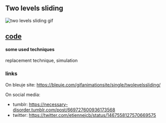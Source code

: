## Two levels sliding

![two levels sliding gif](https://bleuje.com/gifset/2021/2021_19_twolevelspermuts.gif)

## [code](https://github.com/Bleuje/processing-animations-code/blob/main/code/twolevelssliding/twolevelssliding.pde)

#### some used techniques

replacement technique, simulation

### links

On bleuje site: https://bleuje.com/gifanimationsite/single/twolevelssliding/

On social media:
 - tumblr: https://necessary-disorder.tumblr.com/post/669727600936173568
 - twitter: https://twitter.com/etiennejcb/status/1467558127570669575
